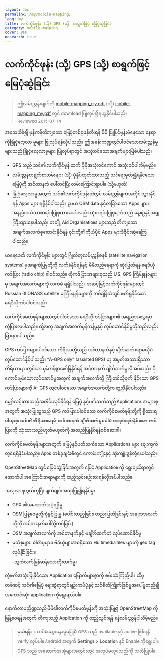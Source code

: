 ```yaml
---
layout: doc
permalink: /my/mobile-mapping/
lang: my
title: လက်ကိုင်ဖုန်း (သို့) GPS (သို့) စာရွက်ဖြင့် မြေပုံဆွဲခြင်း
category: mobile-mapping
cover: yes
nosearch: true
---
```


လက်ကိုင်ဖုန်း (သို့) GPS (သို့) စာရွက်ဖြင့် မြေပုံဆွဲခြင်း
=============================

> ဤလမ်းညွှန်းချက်ကို [mobile-mapping_my.odt](/files/mobile-mapping_my.odt) (သို့) [mobile-mapping_my.pdf](/files/mobile-mapping_my.pdf) တွင် download ပြုလုပ်၍ရယူနိုင်ပါသည်။   
> Reviewed 2015-07-14  

အသေးစိပ်၍ မှန်ကန်တိကျသော မြေပုံတစ်ခုဖန်တီးရန် မိမိ ပြုပြင်မွန်းမံနေသော နေရာကိုခြုံငုံလေ့လာ မှုများ ပြုလုပ်ရန်လိုပါသည်။ ဤအခန်းကဏ္ဍတွင်ပါဝင်သောလမ်းညွှန်မှုများသည် ခြုံငုံလေ့လာမှုများ ပြုလုပ်ရာတွင် အသုံးဝင်သောအချက်များဖြစ်ပါသည်။   

- GPS သည် သင်၏ လက်ကိုင်ဖုန်းထက် ပိုမိုအသုံးဝင်ကောင်းအသုံးဝင်ပါလိမ့်မည်။  
- လမ်းညွှန်စာရွက်စာတမ်းများ (သို့) ပုံနှိပ်ထုတ်ထားသည့် သင်ရေးမှတ်၍ရနိုင်သော မြေပုံကို အင်တာနက် ပေါ်တင်ပြီး လမ်းကြောင်းရှာပါ။ (သို့မဟုတ်)  
- ခြုံငုံလေ့လာမှုအတွက် သင်၏လက်ကိုင်ဖုန်းထဲတွင် လမ်းညွှန်ချက်အတိုင်းသွားနိုင်ရန် Apps များ ရရှိနိုင်ပါသည်။ ဥပမာ OSM data နှင့်တခြားသော Apps များ။ အနည်းငယ်သာစာရင်းပြုစုထားသော်လည်း ထိုစာရင်းပြုစုချက်သည် နေ့စဉ်နှင့်အမျှ ကြီးထွားနေပါသည်။ တချို့ Aid Organisations များသည် တိကျသော အချက်အလက်စုဆောင်းနိုင်ရန် ၎င်းတို့၏ကိုယ်ပိုင် Apps များဒီဇိုင်းဆွဲနေကြပါသည်။  

ယနေ့ခေတ် လက်ကိုင်ဖုန်း များတွင် ဂြိုလ်တုလမ်းညွှန်စနစ် (satellite navigation systems) မှအချက်ပြမှုတို့ကို လက်ခံနိုင်ရန်နှင့် မိမိတည်နေရာကို ဆုံးဖြတ်ရန် ရေဒီယိုကဒ်ပြား (radio chip) ပါဝင်သည်။ ထိုကဒ်ပြားအများစုသည် U.S. GPS ကြိမ်နှုန်းများမှ အချက်အလက်များကို လက်ခံ ရရှိပါသည်။ အဆင့်မြင့်လက်ကိုင်ဖုန်းများတွင် Russian GLONASS satellite မှကြိမ်နှုန်းများကို တစ်ချိန်ထဲတွင် ဖတ်ရှုနိုင်သော ရေဒီယိုကဒ်ပါဝင်သည်။  

လက်ကိုင်စမတ်ဖုန်းများထဲတွင်ပါဝင်သော ရေဒီယိုကဒ်ပြားများ၏ အရည်အသွေးမှာ ကွဲပြားလှပါသည်။ ထို့အတူ အချက်အလက်မှန်ကန်မှုနှင့် လုပ်ဆောင်နိုင်မှုတို့သည်လည်း ခြားနားပါသည်။  

GPS ကဒ်ပြားများပါဝင်သော ကိရိယာတို့သည် အင်တာနက်နှင့် ချိတ်ဆက်စရာမလိုပဲ လုပ်ဆောင်နိုင်ပါသည်။ “A-GPS only” (assisted GPS) ဟု အမှတ်အသားရှိသော ကိရိယာများတွင်သာ မှန်ကန်စွာဖော်ပြနိုင်ရန် အင်တာနက် ချိတ်ဆက်မှုလိုအပ်သည်။ ပိုကောင်းမွန်သောလုပ်ဆောင်မှုအတွက် အချက်အလက်တို့ ကြိုတင်သိုဝှက် နိုင်သော GPS ကဒ်ပြားများကို A- GPS တွင်ပါဝင်သော အချက်အလက်တို့က ကူညီနိုင်ပါသည်။  

မျှော်လင့်ထားသည်အတိုင်းလုပ်နိုင်ရန် မြေပုံ နှင့်ပတ်သက်သည့် Applications အများစုအတွက် အသုံးပြုသူသည် GPS ကဒ်ပြားပါဝင်သော လက်ကိုင်စမတ်ဖုန်းတို့ကို ရှိထားရပါမည်။ သင်၏ကိရိယာသည် အင်တာနက် ချိတ်ဆက်မှုမပါပဲ အလုပ်လုပ်နိုင်သော ကဒ်ပြားကို သုံးထားသည်ဟုတ်မဟုတ်ကို အတည်ပြုနိုင်ရန်စစ်ဆေးပါ။  

လက်ကိုင်စမတ်ဖုန်းများအတွက် မြေပုံနှင့်ပတ်သက်သော Applications များ ဈေးကွက်တွင်ရရှိနိုင်ပါသည်။ Apps တစ်ခုချင်းစီတွင် ကောင်းကျိုးနှင့် ဆိုးကျိုးဒွန်တွဲနေပါသည်။  

OpenStreetMap တွင် မြေပုံဆွဲခြင်းအတွက် မြေပုံ Application ကို ရွေးချယ်ရာတွင် အောက်ပါ အကြောင်းအရာများကို ထည့်သွင်းစဉ်းစားရန်လိုအပ်ပါသည်။  

-လေ့လာရလွယ်ကူပြီး ချက်ချင်းအသုံးပြု၍ရနိုင်မှု။  
- GPX ၏အထောက်အပံ့ရရှိမှု   
- OSM ဖြန့်ဝေမှုတို့ကိုခွင့်ပြုမှု (ပေါင်းထည့်ခြင်း၊ တည်းဖြတ်ခြင်းနှင့် အချက်အလက်တို့ကို အင်တာနက်ပေါ်သို့တင်ခြင်း)  
- OSM အချက်အလက်ကို အင်တာနက်နှင့် မချိတ်ဆက်ဘဲ လုပ်ဆောင်နိုင်မှု  
- မှတ်စုများ၊ ဓါတ်ပုံများ၊ ဗီဒီယိုများအစရှိသော Multimedia files များကို geo tag လုပ်နိုင်ခြင်း။  
-သွက်လက်မြန်ဆန်သောတိုးတက်မှု။  

တွဲဖက်အသုံးပြုနိုင်သော Application မြောက်များစွာကို စမ်းသုံးကြည့်ပါ။ ထိုမှတစ်ဆင့် သင်၏မြေပုံ ရေးဆွဲရာတွင်ချဉ်းကပ်ပုံနှင့်  သင်စိတ်ကြိုက်ဖြစ်မှုအပေါ်မူတည်၍ အကောင်းဆုံး application ကိုရွေးချယ်ပါ။

<!-- Commenting for now since tables doesn't look very nice!

စမတ်ဖုန်းနှင့် PDAs များအတွက် အသုံးပြုရန်သင့်တော်သော Applications များ
-----------------------------------------------------

| Application | Usage | Android | Blackberry | iOS | Windows |
| ---------------- | :----: | :------: | :--------: | :-----: | :-----: |
| Geopaparazzi | m | O | | | |
| GPS Essentials | m | O | | | |
| MapZen | m:p | O | | O | |
| Open GPS Tracker | m | O | | | |
| OruxMaps | m | O | | | |
| OSMAnd | m:n:p | O | O | D | |
| OSMTracker | m | O | | | O |
| Vespucci | m:f | O | | | |

O - supported, D - under development, m - mapping, n - navigation, p - POI editor, f - full editor

 -->

နောက်လာမည့်ဏ္ဍသည် မိမိ၏လက်ကိုင်စမတ်ဖုန်းကို အသုံးပြု၍ OpenStreetMap ကိုဖြန့်ဝေရန်အတွက် တိကျသည့် Application ကို ထည့်သွင်းရန် ရန်လမ်းညွှန်ပါလိမ့်မည်။

> **မှတ်ရန်**။  ။ ထပ်မံဆွေးနွေးမှုမပြုမီ GPS သည် available နှင့် active ဖြစ်ရန် verify လုပ်ပါ။ Android အတွက် **Settings \> Location** နှင့် Enable ကိုရွေးပါ။  
> GPS သည် အဆောက်အအုံများအတွင်းတွင် အလုပ်မလုပ်သည်ကို သတိပြုပါ။
